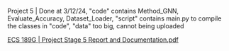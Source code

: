 Project 5 | Done at 3/12/24, "code" contains Method_GNN, Evaluate_Accuracy, Dataset_Loader, "script" contains main.py to compile the classes in "code", "data" too big, cannot being uploaded

[ECS 189G | Project Stage 5 Report and Documentation.pdf](https://github.com/kaheechan/Phase_5_ECS_189G/files/14578195/ECS.189G.Project.Stage.5.Report.and.Documentation.pdf)

